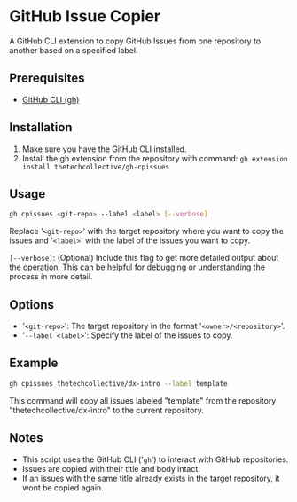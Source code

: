 # GitHub Issue Copier
A GitHub CLI extension to copy GitHub Issues from one repository to another based on a specified label.

## Prerequisites 

- [GitHub CLI (gh)](https://cli.github.com/)

## Installation 

1. Make sure you have the GitHub CLI installed. 
2. Install the gh extension from the repository with command: `gh extension install thetechcollective/gh-cpissues`

## Usage

```bash
gh cpissues <git-repo> --label <label> [--verbose]
```
Replace '`<git-repo>`' with the target repository where you want to copy the issues and '`<label>`' with the label of the issues you want to copy.

`[--verbose]`: (Optional) Include this flag to get more detailed output about the operation. This can be helpful for debugging or understanding the process in more detail.

## Options 
- '`<git-repo>`': The target repository in the format '`<owner>/<repository>`'.
- '`--label <label>`': Specify the label of the issues to copy. 

## Example 

```bash
gh cpissues thetechcollective/dx-intro --label template 
```

This command will copy all issues labeled "template" from the repository "thetechcollective/dx-intro" to the current repository.

## Notes
- This script uses the GitHub CLI ('`gh`') to interact with GitHub repositories.
- Issues are copied with their title and body intact.
- If an issues with the same title already exists in the target repository, it wont be copied again.  